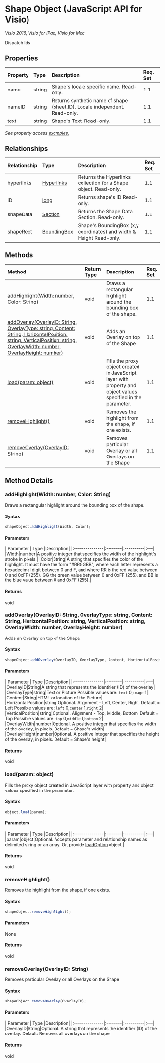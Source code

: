 # Shape Object (JavaScript API for Visio)

_Visio 2016, Visio for iPad, Visio for Mac_

Dispatch Ids

## Properties

| Property	   | Type	|Description| Req. Set|
|:---------------|:--------|:----------|:----|
|name|string|Shape's locale specific name. Read-only.|1.1||
|nameID|string|Returns synthetic name of shape (sheet.ID). Locale independent. Read-only.|1.1||
|text|string|Shape's Text. Read-only.|1.1||

_See property access [examples.](#property-access-examples)_

## Relationships
| Relationship | Type	|Description| Req. Set|
|:---------------|:--------|:----------|:----|
|hyperlinks|[Hyperlinks](hyperlinks.md)|Returns the Hyperlinks collection for a Shape object. Read-only.|1.1||
|iD|[long](long.md)|Returns shape's ID Read-only.|1.1||
|shapeData|[Section](section.md)|Returns the Shape Data Section. Read-only.|1.1||
|shapeRect|[BoundingBox](boundingbox.md)|Shape's BoundingBox (x,y coordinates) and width & Height Read-only.|1.1||

## Methods

| Method		   | Return Type	|Description| Req. Set|
|:---------------|:--------|:----------|:----|
|[addHighlight(Width: number, Color: String)](#addhighlightwidth-number-color-string)|void|Draws a rectangular highlight around the bounding box of the shape.|1.1|
|[addOverlay(OverlayID: String, OverlayType: string, Content: String, HorizontalPosition: string, VerticalPosition: string, OverlayWidth: number, OverlayHeight: number)](#addoverlayoverlayid-string-overlaytype-string-content-string-horizontalposition-string-verticalposition-string-overlaywidth-number-overlayheight-number)|void|Adds an Overlay on top of the Shape|1.1|
|[load(param: object)](#loadparam-object)|void|Fills the proxy object created in JavaScript layer with property and object values specified in the parameter.|1.1|
|[removeHighlight()](#removehighlight)|void|Removes the highlight from the shape, if one exists.|1.1|
|[removeOverlay(OverlayID: String)](#removeoverlayoverlayid-string)|void|Removes particular Overlay or all Overlays on the Shape|1.1|

## Method Details


### addHighlight(Width: number, Color: String)
Draws a rectangular highlight around the bounding box of the shape.

#### Syntax
```js
shapeObject.addHighlight(Width, Color);
```

#### Parameters
| Parameter	   | Type	|Description|
|:---------------|:--------|:----------|:---|
|Width|number|A positive integer that specifies the width of the highlight's stroke in pixels.|
|Color|String|A string that specifies the color of the highlight. It must have the form "#RRGGBB", where each letter represents a hexadecimal digit between 0 and F, and where RR is the red value between 0 and 0xFF (255), GG the green value between 0 and 0xFF (255), and BB is the blue value between 0 and 0xFF (255).|

#### Returns
void

### addOverlay(OverlayID: String, OverlayType: string, Content: String, HorizontalPosition: string, VerticalPosition: string, OverlayWidth: number, OverlayHeight: number)
Adds an Overlay on top of the Shape

#### Syntax
```js
shapeObject.addOverlay(OverlayID, OverlayType, Content, HorizontalPosition, VerticalPosition, OverlayWidth, OverlayHeight);
```

#### Parameters
| Parameter	   | Type	|Description|
|:---------------|:--------|:----------|:---|
|OverlayID|String|A string that represents the identifier (ID) of the overlay|
|OverlayType|string|Text or Picture Possible values are: `text` 0,`image` 1|
|Content|String|HTML or location of the Picture|
|HorizontalPosition|string|Optional. Alignment - Left, Center, Right. Default = Left Possible values are: `left` 0,`center` 1,`right` 2|
|VerticalPosition|string|Optional. Alignment - Top, Middle, Bottom. Default = Top Possible values are: `top` 0,`middle` 1,`bottom` 2|
|OverlayWidth|number|Optional. A positive integer that specifies the width of the overlay, in pixels. Default = Shape's width|
|OverlayHeight|number|Optional. A positive integer that specifies the height of the overlay, in pixels. Default = Shape's height|

#### Returns
void

### load(param: object)
Fills the proxy object created in JavaScript layer with property and object values specified in the parameter.

#### Syntax
```js
object.load(param);
```

#### Parameters
| Parameter	   | Type	|Description|
|:---------------|:--------|:----------|:---|
|param|object|Optional. Accepts parameter and relationship names as delimited string or an array. Or, provide [loadOption](loadoption.md) object.|

#### Returns
void

### removeHighlight()
Removes the highlight from the shape, if one exists.

#### Syntax
```js
shapeObject.removeHighlight();
```

#### Parameters
None

#### Returns
void

### removeOverlay(OverlayID: String)
Removes particular Overlay or all Overlays on the Shape

#### Syntax
```js
shapeObject.removeOverlay(OverlayID);
```

#### Parameters
| Parameter	   | Type	|Description|
|:---------------|:--------|:----------|:---|
|OverlayID|String|Optional. A string that represents the identifier (ID) of the overlay. Default: Removes all overlays on the shape|

#### Returns
void
